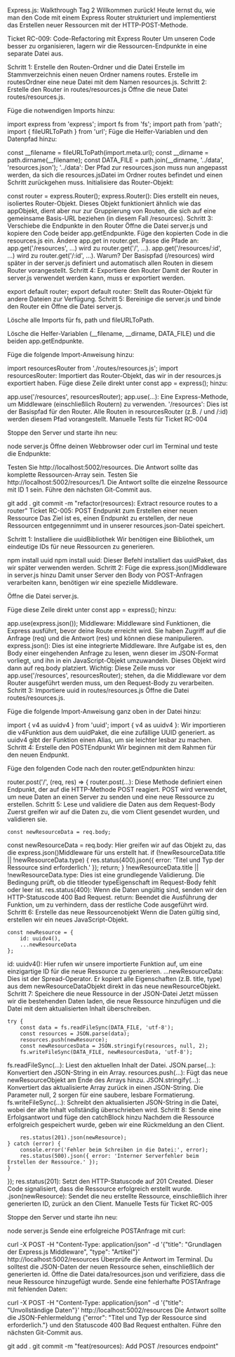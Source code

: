 Express.js: Walkthrough Tag 2
Willkommen zurück! Heute lernst du, wie man den Code mit einem Express Router strukturiert und implementierst das Erstellen neuer Ressourcen mit der HTTP-POST-Methode.

Ticket RC-009: Code-Refactoring mit Express Router
Um unseren Code besser zu organisieren, lagern wir die Ressourcen-Endpunkte in eine separate Datei aus.

Schritt 1: Erstelle den Routen-Ordner und die Datei
Erstelle im Stammverzeichnis einen neuen Ordner namens routes.
Erstelle im routesOrdner eine neue Datei mit dem Namen resources.js.
Schritt 2: Erstelle den Router in routes/resources.js
Öffne die neue Datei routes/resources.js.

Füge die notwendigen Imports hinzu:

import express from 'express';
import fs from 'fs';
import path from 'path';
import { fileURLToPath } from 'url';
Füge die Helfer-Variablen und den Datenpfad hinzu:

const __filename = fileURLToPath(import.meta.url);
const __dirname = path.dirname(__filename);
const DATA_FILE = path.join(__dirname, '../data', 'resources.json');
'../data': Der Pfad zur resources.json muss nun angepasst werden, da sich die resources.jsDatei im Ordner routes befindet und einen Schritt zurückgehen muss.
Initialisiere das Router-Objekt:

const router = express.Router();
express.Router(): Dies erstellt ein neues, isoliertes Router-Objekt. Dieses Objekt funktioniert ähnlich wie das appObjekt, dient aber nur zur Gruppierung von Routen, die sich auf eine gemeinsame Basis-URL beziehen (in diesem Fall /resources).
Schritt 3: Verschiebe die Endpunkte in den Router
Öffne die Datei server.js und kopiere den Code beider app.getEndpunkte.
Füge den kopierten Code in die resources.js ein.
Ändere app.get in router.get.
Passe die Pfade an:
app.get('/resources', ...) wird zu router.get('/', ...).
app.get('/resources/:id', ...) wird zu router.get('/:id', ...).
Warum? Der Basispfad (/resources) wird später in der server.js definiert und automatisch allen Routen in diesem Router vorangestellt.
Schritt 4: Exportiere den Router
Damit der Router in server.js verwendet werden kann, muss er exportiert werden.

export default router;
export default router: Stellt das Router-Objekt für andere Dateien zur Verfügung.
Schritt 5: Bereinige die server.js und binde den Router ein
Öffne die Datei server.js.

Lösche alle Imports für fs, path und fileURLToPath.

Lösche die Helfer-Variablen (__filename, __dirname, DATA_FILE) und die beiden app.getEndpunkte.

Füge die folgende Import-Anweisung hinzu:

import resourcesRouter from './routes/resources.js';
import resourcesRouter: Importiert das Router-Objekt, das wir in der resources.js exportiert haben.
Füge diese Zeile direkt unter const app = express(); hinzu:

app.use('/resources', resourcesRouter);
app.use(...): Eine Express-Methode, um Middleware (einschließlich Routern) zu verwenden.
'/resources': Dies ist der Basispfad für den Router. Alle Routen in resourcesRouter (z.B. / und /:id) werden diesem Pfad vorangestellt.
Manuelle Tests für Ticket RC-004

Stoppe den Server und starte ihn neu:

node server.js
Öffne deinen Webbrowser oder curl im Terminal und teste die Endpunkte:

Testen Sie http://localhost:5002/resources. Die Antwort sollte das komplette Ressourcen-Array sein.
Testen Sie http://localhost:5002/resources/1. Die Antwort sollte die einzelne Ressource mit ID 1 sein.
Führe den nächsten Git-Commit aus.

git add .
git commit -m "refactor(resources): Extract resource routes to a router"
Ticket RC-005: POST Endpunkt zum Erstellen einer neuen Ressource
Das Ziel ist es, einen Endpunkt zu erstellen, der neue Ressourcen entgegennimmt und in unserer resources.json-Datei speichert.

Schritt 1: Installiere die uuidBibliothek
Wir benötigen eine Bibliothek, um eindeutige IDs für neue Ressourcen zu generieren.

npm install uuid
npm install uuid: Dieser Befehl installiert das uuidPaket, das wir später verwenden werden.
Schritt 2: Füge die express.json()Middleware in server.js hinzu
Damit unser Server den Body von POST-Anfragen verarbeiten kann, benötigen wir eine spezielle Middleware.

Öffne die Datei server.js.

Füge diese Zeile direkt unter const app = express(); hinzu:

app.use(express.json());
Middleware: Middleware sind Funktionen, die Express ausführt, bevor deine Route erreicht wird. Sie haben Zugriff auf die Anfrage (req) und die Antwort (res) und können diese manipulieren.
express.json(): Dies ist eine integrierte Middleware. Ihre Aufgabe ist es, den Body einer eingehenden Anfrage zu lesen, wenn dieser im JSON-Format vorliegt, und ihn in ein JavaScript-Objekt umzuwandeln. Dieses Objekt wird dann auf req.body platziert.
Wichtig: Diese Zeile muss vor app.use('/resources', resourcesRouter); stehen, da die Middleware vor dem Router ausgeführt werden muss, um den Request-Body zu verarbeiten.
Schritt 3: Importiere uuid in routes/resources.js
Öffne die Datei routes/resources.js.

Füge die folgende Import-Anweisung ganz oben in der Datei hinzu:

import { v4 as uuidv4 } from 'uuid';
import { v4 as uuidv4 }: Wir importieren die v4Funktion aus dem uuidPaket, die eine zufällige UUID generiert. as uuidv4 gibt der Funktion einen Alias, um sie leichter lesbar zu machen.
Schritt 4: Erstelle den POSTEndpunkt
Wir beginnen mit dem Rahmen für den neuen Endpunkt.

Füge den folgenden Code nach den router.getEndpunkten hinzu:

router.post('/', (req, res) => {
router.post(...): Diese Methode definiert einen Endpunkt, der auf die HTTP-Methode POST reagiert. POST wird verwendet, um neue Daten an einen Server zu senden und eine neue Ressource zu erstellen.
Schritt 5: Lese und validiere die Daten aus dem Request-Body
Zuerst greifen wir auf die Daten zu, die vom Client gesendet wurden, und validieren sie.

    const newResourceData = req.body;
const newResourceData = req.body: Hier greifen wir auf das Objekt zu, das die express.json()Middleware für uns erstellt hat.
    if (!newResourceData.title || !newResourceData.type) {
        res.status(400).json({ error: 'Titel und Typ der Ressource sind erforderlich.' });
        return;
    }
!newResourceData.title || !newResourceData.type: Dies ist eine grundlegende Validierung. Die Bedingung prüft, ob die titleoder typeEigenschaft im Request-Body fehlt oder leer ist.
res.status(400): Wenn die Daten ungültig sind, senden wir den HTTP-Statuscode 400 Bad Request.
return: Beendet die Ausführung der Funktion, um zu verhindern, dass der restliche Code ausgeführt wird.
Schritt 6: Erstelle das neue Ressourcenobjekt
Wenn die Daten gültig sind, erstellen wir ein neues JavaScript-Objekt.

    const newResource = {
        id: uuidv4(),
        ...newResourceData
    };
id: uuidv4(): Hier rufen wir unsere importierte Funktion auf, um eine einzigartige ID für die neue Ressource zu generieren.
...newResourceData: Dies ist der Spread-Operator. Er kopiert alle Eigenschaften (z.B. title, type) aus dem newResourceDataObjekt direkt in das neue newResourceObjekt.
Schritt 7: Speichere die neue Ressource in der JSON-Datei
Jetzt müssen wir die bestehenden Daten laden, die neue Ressource hinzufügen und die Datei mit dem aktualisierten Inhalt überschreiben.

    try {
        const data = fs.readFileSync(DATA_FILE, 'utf-8');
        const resources = JSON.parse(data);
        resources.push(newResource);
        const newResourcesData = JSON.stringify(resources, null, 2);
        fs.writeFileSync(DATA_FILE, newResourcesData, 'utf-8');
fs.readFileSync(...): Liest den aktuellen Inhalt der Datei.
JSON.parse(...): Konvertiert den JSON-String in ein Array.
resources.push(...): Fügt das neue newResourceObjekt am Ende des Arrays hinzu.
JSON.stringify(...): Konvertiert das aktualisierte Array zurück in einen JSON-String. Die Parameter null, 2 sorgen für eine saubere, lesbare Formatierung.
fs.writeFileSync(...): Schreibt den aktualisierten JSON-String in die Datei, wobei der alte Inhalt vollständig überschrieben wird.
Schritt 8: Sende eine Erfolgsantwort und füge den catchBlock hinzu
Nachdem die Ressource erfolgreich gespeichert wurde, geben wir eine Rückmeldung an den Client.

        res.status(201).json(newResource);
    } catch (error) {
        console.error('Fehler beim Schreiben in die Datei:', error);
        res.status(500).json({ error: 'Interner Serverfehler beim Erstellen der Ressource.' });
    }
});
res.status(201): Setzt den HTTP-Statuscode auf 201 Created. Dieser Code signalisiert, dass die Ressource erfolgreich erstellt wurde.
.json(newResource): Sendet die neu erstellte Ressource, einschließlich ihrer generierten ID, zurück an den Client.
Manuelle Tests für Ticket RC-005

Stoppe den Server und starte ihn neu:

node server.js
Sende eine erfolgreiche POSTAnfrage mit curl:

curl -X POST -H "Content-Type: application/json" -d '{"title": "Grundlagen der Express.js Middleware", "type": "Artikel"}' http://localhost:5002/resources
Überprüfe die Antwort im Terminal. Du solltest die JSON-Daten der neuen Ressource sehen, einschließlich der generierten id.
Öffne die Datei data/resources.json und verifiziere, dass die neue Ressource hinzugefügt wurde.
Sende eine fehlerhafte POSTAnfrage mit fehlenden Daten:

curl -X POST -H "Content-Type: application/json" -d '{"title": "Unvollständige Daten"}' http://localhost:5002/resources
Die Antwort sollte die JSON-Fehlermeldung {"error": "Titel und Typ der Ressource sind erforderlich."} und den Statuscode 400 Bad Request enthalten.
Führe den nächsten Git-Commit aus.

git add .
git commit -m "feat(resources): Add POST /resources endpoint"